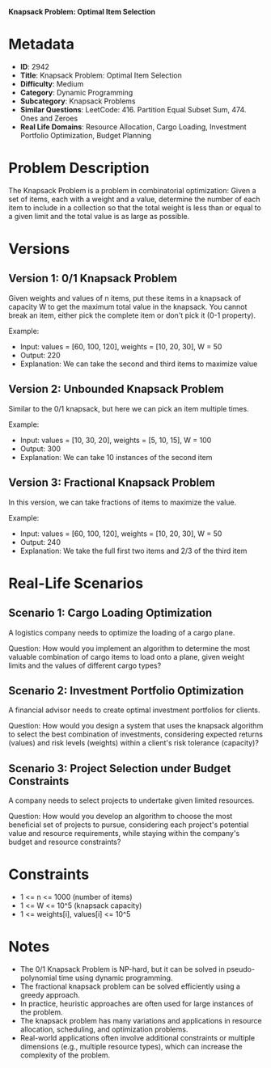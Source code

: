**Knapsack Problem: Optimal Item Selection**

# Metadata

- **ID**: 2942
- **Title**: Knapsack Problem: Optimal Item Selection
- **Difficulty**: Medium
- **Category**: Dynamic Programming
- **Subcategory**: Knapsack Problems
- **Similar Questions**: LeetCode: 416. Partition Equal Subset Sum, 474. Ones and Zeroes
- **Real Life Domains**: Resource Allocation, Cargo Loading, Investment Portfolio Optimization, Budget Planning

# Problem Description

The Knapsack Problem is a problem in combinatorial optimization: Given a set of items, each with a weight and a value, determine the number of each item to include in a collection so that the total weight is less than or equal to a given limit and the total value is as large as possible.

# Versions

## Version 1: 0/1 Knapsack Problem

Given weights and values of n items, put these items in a knapsack of capacity W to get the maximum total value in the knapsack. You cannot break an item, either pick the complete item or don't pick it (0-1 property).

Example:

- Input: values = [60, 100, 120], weights = [10, 20, 30], W = 50
- Output: 220
- Explanation: We can take the second and third items to maximize value

## Version 2: Unbounded Knapsack Problem

Similar to the 0/1 knapsack, but here we can pick an item multiple times.

Example:

- Input: values = [10, 30, 20], weights = [5, 10, 15], W = 100
- Output: 300
- Explanation: We can take 10 instances of the second item

## Version 3: Fractional Knapsack Problem

In this version, we can take fractions of items to maximize the value.

Example:

- Input: values = [60, 100, 120], weights = [10, 20, 30], W = 50
- Output: 240
- Explanation: We take the full first two items and 2/3 of the third item

# Real-Life Scenarios

## Scenario 1: Cargo Loading Optimization

A logistics company needs to optimize the loading of a cargo plane.

Question: How would you implement an algorithm to determine the most valuable combination of cargo items to load onto a plane, given weight limits and the values of different cargo types?

## Scenario 2: Investment Portfolio Optimization

A financial advisor needs to create optimal investment portfolios for clients.

Question: How would you design a system that uses the knapsack algorithm to select the best combination of investments, considering expected returns (values) and risk levels (weights) within a client's risk tolerance (capacity)?

## Scenario 3: Project Selection under Budget Constraints

A company needs to select projects to undertake given limited resources.

Question: How would you develop an algorithm to choose the most beneficial set of projects to pursue, considering each project's potential value and resource requirements, while staying within the company's budget and resource constraints?

# Constraints

- 1 <= n <= 1000 (number of items)
- 1 <= W <= 10^5 (knapsack capacity)
- 1 <= weights[i], values[i] <= 10^5

# Notes

- The 0/1 Knapsack Problem is NP-hard, but it can be solved in pseudo-polynomial time using dynamic programming.
- The fractional knapsack problem can be solved efficiently using a greedy approach.
- In practice, heuristic approaches are often used for large instances of the problem.
- The knapsack problem has many variations and applications in resource allocation, scheduling, and optimization problems.
- Real-world applications often involve additional constraints or multiple dimensions (e.g., multiple resource types), which can increase the complexity of the problem.
